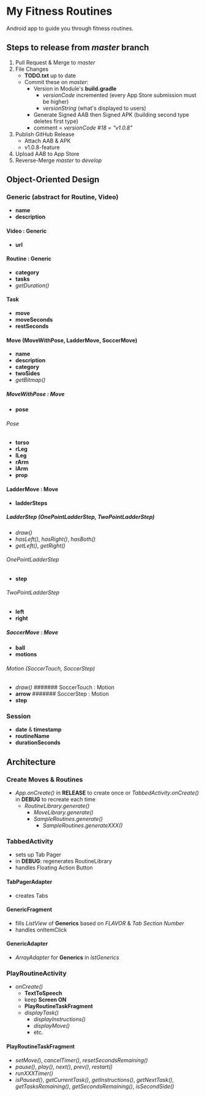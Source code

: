 # My Fitness Routines
Android app to guide you through fitness routines.

## Steps to release from *master* branch
1. Pull Request & Merge to *master*
1. File Changes
    - **TODO.txt** up to date
    - Commit these on *master*:
        - Version in Module's **build.gradle**
            - *versionCode* incremented (every App Store submission must be higher)
            - *versionString* (what's displayed to users)
        - Generate Signed AAB then Signed APK (building second type deletes first type)
        - comment = *versionCode #18 = "v1.0.8"*
1. Publish GitHub Release
    - Attach AAB & APK
    - v1.0.8-feature
1. Upload AAB to App Store
1. Reverse-Merge *master* to *develop*

## Object-Oriented Design
### Generic (abstract for Routine, Video)
- **name**
- **description**
#### Video : Generic
- **url**
#### Routine : Generic
- **category**
- **tasks**
- *getDuration()*
#### Task
- **move**
- **moveSeconds**
- **restSeconds**
#### Move (MoveWithPose, LadderMove, SoccerMove)
- **name**
- **description**
- **category**
- **twoSides**
- *getBitmap()*
##### MoveWithPose : Move
- **pose**
###### Pose
- **torso**
- **rLeg**
- **lLeg**
- **rArm**
- **lArm**
- **prop**
#### LadderMove : Move
- **ladderSteps**
##### LadderStep (OnePointLadderStep, TwoPointLadderStep)
- *draw()*
- *hasLeft()*, *hasRight()*, *hasBoth()*
- *getLeft()*, *getRight()*
###### OnePointLadderStep
- **step**
###### TwoPointLadderStep
- **left**
- **right**
##### SoccerMove : Move
- **ball**
- **motions**
###### Motion (SoccerTouch, SoccerStep)
- *draw()*
####### SoccerTouch : Motion
- **arrow**
####### SoccerStep : Motion
- **step**
### Session
- **date** & **timestamp**
- **routineName**
- **durationSeconds**

## Architecture
### Create Moves & Routines
- *App.onCreate()* in **RELEASE** to create once or *TabbedActivity.onCreate()* in **DEBUG** to recreate each time
    - *RoutineLibrary.generate()*
        - *MoveLibrary.generate()*
        - *SampleRoutines.generate()*
            - *SampleRoutines.generateXXX()*
### TabbedActivity
- sets up Tab Pager
- in **DEBUG**: regenerates RoutineLibrary
- handles Floating Action Button
#### TabPagerAdapter
- creates Tabs
#### GenericFragment
- fills *ListView* of **Generics** based on *FLAVOR* & *Tab Section Number*
- handles onItemClick
#### GenericAdapter
- *ArrayAdapter* for **Generics** in *lstGenerics*
### PlayRoutineActivity
- *onCreate()*
    - **TextToSpeech**
    - keep **Screen ON**
    - **PlayRoutineTaskFragment**
    - *displayTask()*
        - *displayInstructions()*
        - *displayMove()*
        - etc.
#### PlayRoutineTaskFragment
- *setMove(*), *cancelTimer()*, *resetSecondsRemaining()*
- *pause()*, *play()*, *next()*, *prev()*, *restart()*
- *runXXXTimer()*
- *isPaused()*, *getCurrentTask()*, *getInstructions()*, *getNextTask()*, *getTasksRemaining()*, *getSecondsRemaining()*, *isSecondSide()*
